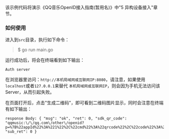 该示例代码将演示《QQ音乐OpenID接入指南(暂用名)》中"5 异构设备接入"章节。

### 如何使用

进入到`src`目录，执行如下命令：

>$ go run main.go

运行成功后，将会在终端看到如下输出：

    Auth server

在浏览器里访问：`http://本机局域网或互联网IP:8080`，请注意，如果使用`localhost`或者`127.0.0.1`来替代
`本机局域网或互联网IP`，则会因为手机无法访问该Server，从而引起失败。

在页面打开后，点击"生成二维码"，即可看到二维码图片显示，同时会注意在终端有如下输出：

    response Body: { "msg": "ok", "ret": 0, "sdk_qr_code": "qqmusic:\/\/qq.com\/other\/openid?p=%7B%22appId%22%3A%221%22%2C%22cmd%22%3A%22qrcode%22%2C%22code%22%3A%221PPkDFZyNDakd9r7Dahj6vJStHt%22%7D", "sub_ret": 0 }